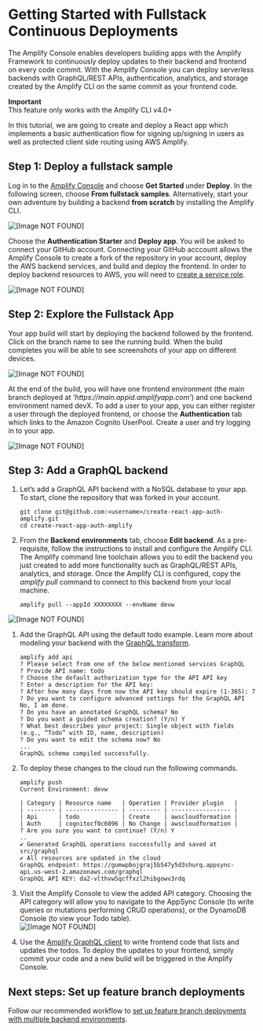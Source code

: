 # Getting Started with Fullstack Continuous Deployments<a name="deploy-backend"></a>

The Amplify Console enables developers building apps with the Amplify Framework to continuously deploy updates to their backend and frontend on every code commit\. With the Amplify Console you can deploy serverless backends with GraphQL/REST APIs, authentication, analytics, and storage created by the Amplify CLI on the same commit as your frontend code\.

**Important**  
This feature only works with the Amplify CLI v4\.0\+

In this tutorial, we are going to create and deploy a React app which implements a basic authentication flow for signing up/signing in users as well as protected client side routing using AWS Amplify\.

## Step 1: Deploy a fullstack sample<a name="step-1-deploy-a-fullstack-sample"></a>

Log in to the [Amplify Console](https://console.aws.amazon.com/amplify/home) and choose **Get Started** under **Deploy**\. In the following screen, choose **From fullstack samples**\. Alternatively, start your own adventure by building a backend **from scratch** by installing the Amplify CLI\.

![\[Image NOT FOUND\]](http://docs.aws.amazon.com/amplify/latest/userguide/images/fullstack1.png)

Choose the **Authentication Starter** and **Deploy app**\. You will be asked to connect your GitHub account\. Connecting your GitHub acccount allows the Amplify Console to create a fork of the repository in your account, deploy the AWS backend services, and build and deploy the frontend\. In order to deploy backend resources to AWS, you will need to [create a service role](how-to-service-role-amplify-console.md)\.

![\[Image NOT FOUND\]](http://docs.aws.amazon.com/amplify/latest/userguide/images/fullstack2.gif)

## Step 2: Explore the Fullstack App<a name="step-2-explore-the-fullstack-app"></a>

Your app build will start by deploying the backend followed by the frontend\. Click on the branch name to see the running build\. When the build completes you will be able to see screenshots of your app on different devices\.

![\[Image NOT FOUND\]](http://docs.aws.amazon.com/amplify/latest/userguide/images/amplify-backend-frontend.png)

At the end of the build, you will have one frontend environment \(the main branch deployed at *‘https://main\.appid\.amplifyapp\.com’*\) and one backend environment named devX\. To add a user to your app, you can either register a user through the deployed frontend, or choose the **Authentication** tab which links to the Amazon Cognito UserPool\. Create a user and try logging in to your app\.

![\[Image NOT FOUND\]](http://docs.aws.amazon.com/amplify/latest/userguide/images/fullstack3.gif)

## Step 3: Add a GraphQL backend<a name="step-3-add-a-graphql-backend"></a>

1. Let’s add a GraphQL API backend with a NoSQL database to your app\. To start, clone the repository that was forked in your account\.

   ```
   git clone git@github.com:<username>/create-react-app-auth-amplify.git
   cd create-react-app-auth-amplify
   ```

1. From the **Backend environments** tab, choose **Edit backend**\. As a pre\-requisite, follow the instructions to install and configure the Amplify CLI\. The Amplify command line toolchain allows you to edit the backend you just created to add more functionality such as GraphQL/REST APIs, analytics, and storage\. Once the Amplify CLI is configured, copy the *amplify pull* command to connect to this backend from your local machine\.

   ```
   amplify pull --appId XXXXXXXX --envName devw
   ```  
![\[Image NOT FOUND\]](http://docs.aws.amazon.com/amplify/latest/userguide/images/fullstack4.png)

1. Add the GraphQL API using the default todo example\. Learn more about modeling your backend with the [GraphQL transform](https://aws-amplify.github.io/docs/cli-toolchain/graphql)\.

   ```
   amplify add api
   ? Please select from one of the below mentioned services GraphQL
   ? Provide API name: todo
   ? Choose the default authorization type for the API API key
   ? Enter a description for the API key:
   ? After how many days from now the API key should expire (1-365): 7
   ? Do you want to configure advanced settings for the GraphQL API No, I am done.
   ? Do you have an annotated GraphQL schema? No
   ? Do you want a guided schema creation? (Y/n) Y
   ? What best describes your project: Single object with fields (e.g., “Todo” with ID, name, description)
   ? Do you want to edit the schema now? No
   ...
   GraphQL schema compiled successfully.
   ```

1. To deploy these changes to the cloud run the following commands\.

   ```
   amplify push
   Current Environment: devw
   
   | Category | Resource name   | Operation | Provider plugin   |
   | -------- | --------------- | --------- | ----------------- |
   | Api      | todo            | Create    | awscloudformation |
   | Auth     | cognitocf0c6096 | No Change | awscloudformation |
   ? Are you sure you want to continue? (Y/n) Y
   ..
   ✔ Generated GraphQL operations successfully and saved at src/graphql
   ✔ All resources are updated in the cloud
   GraphQL endpoint: https://gumwpbojgraj5b547y5d3shurq.appsync-api.us-west-2.amazonaws.com/graphql
   GraphQL API KEY: da2-vlthvw5qcffxzl2hibgowv3rdq
   ```

1. Visit the Amplify Console to view the added API category\. Choosing the API category will allow you to navigate to the AppSync Console \(to write queries or mutations performing CRUD operations\), or the DynamoDB Console \(to view your Todo table\)\.  
![\[Image NOT FOUND\]](http://docs.aws.amazon.com/amplify/latest/userguide/images/fullstack5.png)

1. Use the [Amplify GraphQL client](https://aws-amplify.github.io/docs/js/api#amplify-graphql-client) to write frontend code that lists and updates the todos\. To deploy the updates to your frontend, simply commit your code and a new build will be triggered in the Amplify Console\.

## Next steps: Set up feature branch deployments<a name="next-steps-set-up-feature-branch-deployments"></a>

Follow our recommended workflow to [set up feature branch deployments with multiple backend environments](https://docs.aws.amazon.com/amplify/latest/userguide/multi-environments.html#team-workflows-with-amplify-cli-backend-environments)\.